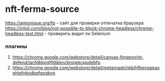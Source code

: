 # nft-ferma-source

https://amiunique.org/fp - сайт для проверки отпечатка браузера
https://intoli.com/blog/not-possible-to-block-chrome-headless/chrome-headless-test.html - проверить видит ли Selenium

### плагины

1. https://chrome.google.com/webstore/detail/canvas-fingerprint-defend/lanfdkkpgfjfdikkncbnojekcppdebfp
2. https://chrome.google.com/webstore/detail/metamask/nkbihfbeogaeaoehlefnkodbefgpgknn
